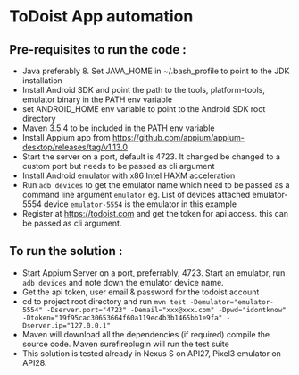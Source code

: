 # ToDoist App automation 
 Pre-requisites to run the code :
 -
 - Java preferably 8. Set JAVA_HOME in ~/.bash_profile to point to the JDK installation
 - Install Android SDK and point the path to the tools, platform-tools, emulator binary in the PATH env variable
 - set ANDROID_HOME env variable to point to the Android SDK root directory
 - Maven 3.5.4 to be included in the PATH env variable
 - Install Appium app from https://github.com/appium/appium-desktop/releases/tag/v1.13.0
 - Start the server on a port, default is 4723. It changed be changed to a custom port but needs to be passed as cli argument
 - Install Android emulator with x86 Intel HAXM acceleration
 - Run `adb devices` to get the emulator name which need to be passed as a command line argument `emulator`
 	eg. List of devices attached
	emulator-5554	device
	`emulator-5554` is the emulator in this example
 - Register at https://todoist.com and get the token for api access. this can be passed as cli argument.

 To run the solution :
 - 
 - Start Appium Server on a port, preferrably, 4723. Start an emulator, run `adb devices` and note down the emulator device name.
 - Get the api token, user email & password for the todoist account
 - cd to project root directory and run `mvn test -Demulator="emulator-5554" -Dserver.port="4723" -Demail="xxx@xxx.com" -Dpwd="idontknow" -Dtoken="19f95cac30653664f60a119ec4b3b1465bb1e9fa" -Dserver.ip="127.0.0.1"`
 - Maven will download all the dependencies (if required) compile the source code. Maven surefireplugin will run the test suite
 - This solution is tested already in Nexus S on API27, Pixel3 emulator on API28.
